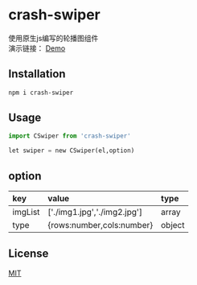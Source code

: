 # crash-swiper

使用原生js编写的轮播图组件  
演示链接： [Demo](https://maxw2.github.io/crash-swiper/)

## Installation
```bash
npm i crash-swiper
```

## Usage

```python
import CSwiper from 'crash-swiper'

let swiper = new CSwiper(el,option)

```

## option

| key     | value                         | type |
|:-----   | :---------------------------  |:-----|
|imgList  | ['./img1.jpg','./img2.jpg']   |array |
|type     | {rows:number,cols:number}     |object| 


## License
[MIT](https://choosealicense.com/licenses/mit/)
